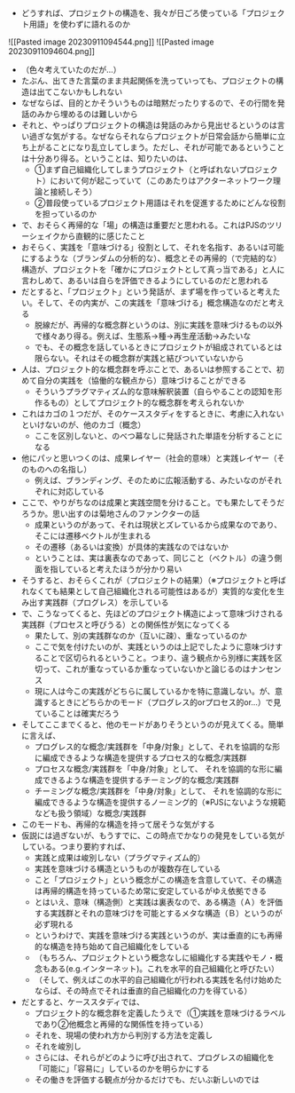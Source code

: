 
* どうすれば、プロジェクトの構造を、我々が日ごろ使っている「プロジェクト用語」を使わずに語れるのか

![[Pasted image 20230911094544.png]]
![[Pasted image 20230911094604.png]]

- （色々考えていたのだが…）
- たぶん、出てきた言葉のまま共起関係を洗っていっても、プロジェクトの構造は出てこないかもしれない
- なぜならば、目的とかそういうものは暗黙だったりするので、その行間を発話のみから埋めるのは難しいから    
- それと、やっぱりプロジェクトの構造は発話のみから見出せるというのは言い過ぎな気がする。なぜならそれならプロジェクトが日常会話から簡単に立ち上がることになり乱立してしまう。ただし、それが可能であるということは十分あり得る。ということは、知りたいのは、    
	- ①まず自己組織化してしまうプロジェクト（と呼ばれないプロジェクト）において何が起こっていて（このあたりはアクターネットワーク理論と接続しそう）    
	- ②普段使っているプロジェクト用語はそれを促進するためにどんな役割を担っているのか    
- で、おそらく再帰的な「場」の構造は重要だと思われる。これはPJSのツリーシェイクから直観的に感じたこと    
- おそらく、実践を「意味づける」役割として、それを名指す、あるいは可能にするような（ブランダムの分析的な）、概念とその再帰的（で完結的な）構造が、プロジェクトを「確かにプロジェクトとして真っ当である」と人に言わしめて、あるいは自らを評価できるようにしているのだと思われる    
- だとすると、「プロジェクト」という発話が、まず場を作っていると考えたい。そして、その内実が、この実践を「意味づける」概念構造なのだと考える 
	- 脱線だが、再帰的な概念群というのは、別に実践を意味づけるもの以外で様々あり得る。例えば、生態系→種→再生産活動→みたいな    
	- でも、その概念を話しているときにプロジェクトが組成されているとは限らない。それはその概念群が実践と結びついていないから   
- 人は、プロジェクト的な概念群を呼ぶことで、あるいは参照することで、初めて自分の実践を（協働的な観点から）意味づけることができる   
	- そういうプラグマティズム的な意味解釈装置（自らやることの認知を形作るもの）としてプロジェクト的な概念群を考えられないか   
- これはカゴの１つだが、そのケーススタディをするときに、考慮に入れないといけないのが、他のカゴ（概念）
	- ここを区別しないと、のべつ幕なしに発話された単語を分析することになる
- 他にパッと思いつくのは、成果レイヤー（社会的意味）と実践レイヤー（そのものへの名指し）
	- 例えば、ブランディング、そのために広報活動する、みたいなのがそれぞれに対応している
- ここで、やりがちなのは成果と実践空間を分けること。でも果たしてそうだろうか。思い出すのは菊地さんのファンクターの話
	- 成果というのがあって、それは現状とズレているから成果なのであり、そこには遷移ベクトルが生まれる
	- その遷移（あるいは変換）が具体的実践なのではないか
	- ということは、実は裏表なのであって、同じこと（ベクトル）の違う側面を指していると考えたほうが分かり易い
- そうすると、おそらくこれが（プロジェクトの結果）（※プロジェクトと呼ばれなくても結果として自己組織化される可能性はあるが）実質的な変化を生み出す実践群（プログレス）を示している
- で、こうなってくると、先ほどのプロジェクト構造によって意味づけされる実践群（プロセスと呼びうる）との関係性が気になってくる
	- 果たして、別の実践群なのか（互いに疎）、重なっているのか
	- ここで気を付けたいのが、実践というのは上記でしたように意味づけすることで区切られるということ。つまり、違う観点から別様に実践を区切って、これが重なっているか重なっていないかと論じるのはナンセンス
	- 現に人は今この実践がどちらに属しているかを特に意識しない。が、意識するときにどちらかのモード（プログレス的orプロセス的or…）で見ていることは確実だろう
- そしてここまでくると、他のモードがありそうというのが見えてくる。簡単に言えば、   
	- プログレス的な概念/実践群を「中身/対象」として、それを協調的な形に編成できるような構造を提供するプロセス的な概念/実践群
	- プロセスな概念/実践群を「中身/対象」として、 それを協調的な形に編成できるような構造を提供するチーミング的な概念/実践群
	- チーミングな概念/実践群を「中身/対象」として、 それを協調的な形に編成できるような構造を提供するノーミング的（※PJSにないような規範なども扱う領域）な概念/実践群
- このモードも、再帰的な構造を持って居そうな気がする
- 仮説には過ぎないが、もうすでに、この時点でかなりの発見をしている気がしている。つまり要約すれば、
	- 実践と成果は峻別しない（プラグマティズム的）
	- 実践を意味づける構造というものが複数存在している
	- こと「プロジェクト」という概念がこの構造を含意していて、その構造は再帰的構造を持っているため常に安定しているがゆえ依拠できる
	- とはいえ、意味（構造側）と実践は裏表なので、ある構造（Ａ）を評価する実践群とそれの意味づけを可能とするメタな構造（Ｂ）というのが必ず現れる
	- というわけで、実践を意味づける実践というのが、実は垂直的にも再帰的な構造を持ち始めて自己組織化をしている
	- （もちろん、プロジェクトという概念なしに組織化する実践やモノ・概念もある(e.g.インターネット)。これを水平的自己組織化と呼びたい）
	- （そして、例えばこの水平的自己組織化が行われる実践を名付け始めたならば、その時点でそれは垂直的自己組織化の力を得ている）
- だとすると、ケーススタディでは、
	- プロジェクト的な概念群を定義したうえで（①実践を意味づけるラベルであり②他概念と再帰的な関係性を持っている）
	- それを、現場の使われ方から判別する方法を定義し
	- それを峻別し
	- さらには、それらがどのように呼び出されて、プログレスの組織化を「可能に」「容易に」しているのかを明らかにする
	- その働きを評価する観点が分かるだけでも、だいぶ新しいのでは